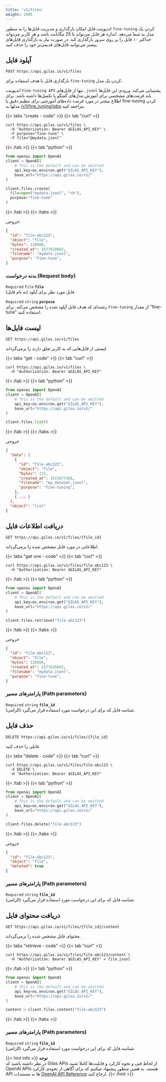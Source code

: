 ```yaml
---
title: 'v1/files'
weight: 1006
---
```




اندپوینت فایل امکان بارگذاری و مدیریت فایل‌ها را به منظور `fine-tuning` کردن یک مدل به شما می‌دهد. اندازه هر فایل می‌تواند تا 25 مگابایت باشد و هر کاربر می‌تواند حداکثر ۱۰ فایل را بر روی سرور بارگذاری کند. در صورت نیاز به بارگذاری فایل‌های بیشتر می‌توانید فایل‌های قدیمی‌تر خود را حذف کنید.

## آپلود فایل  

```shell
POST https://api.gilas.io/v1/files
```
بارگذاری فایل با هدف استفاده برای `fine-tuning` کردن یک مدل.

اندپوینت `Fine-tuning API` تنها از فایل‌های `.jsonl` پشتیبانی می‌کند. ورودی این فایل‌ها باید فرمت‌های مشخصی برای آموزش مدل‌های گفتگو یا تکمیل‌ها داشته باشد. برای اطلاع بیشتر در مورد فرمت داده‌های آموزشی برای تنظیم دقیق یا fine-tuning کردن مدلها به [/v1/fine_tuning/jobs](/apis/fine-tuning) مراجعه کنید.


{{< tabs "create - code" >}}
{{< tab "curl" >}}
```shell
curl https://api.gilas.io/v1/files \
  -H "Authorization: Bearer $GILAS_API_KEY" \
  -F purpose="fine-tune" \
  -F file="@mydata.jsonl"

```
{{< /tab >}}
{{< tab "python" >}}
```python
from openai import OpenAI
client = OpenAI(
    # This is the default and can be omitted
    api_key=os.environ.get("GILAS_API_KEY"),
    base_url="https://api.gilas.io/v1/"
)

client.files.create(
  file=open("mydata.jsonl", "rb"),
  purpose="fine-tune"
)
```
{{< /tab >}}
{{< /tabs >}}

خروجی:

```json
{
  "id": "file-abc123",
  "object": "file",
  "bytes": 120000,
  "created_at": 1677610602,
  "filename": "mydata.jsonl",
  "purpose": "fine-tune",
}
```

### بدنه درخواست (Request body)

`Required` `file` **`file`**  
فایل مورد نظر برای آپلود (نه نام فایل).
  
`Required` `string` **`purpose`**  
رشته‌ای که هدف فایل آپلود شده را مشخص می‌کند. برای `Fine-tuning` از مقدار "fine-tune" استفاده کنید.

## لیست فایل‌ها  

```shell
GET https://api.gilas.io/v1/files
```

لیستی از فایل‌هایی که به کاربر تعلق دارند را برمی‌گرداند.

{{< tabs "get - code" >}}
{{< tab "curl" >}}
```shell
curl https://api.gilas.io/v1/files \
  -H "Authorization: Bearer $GILAS_API_KEY"
```
{{< /tab >}}
{{< tab "python" >}}
```python
from openai import OpenAI
client = OpenAI(
    # This is the default and can be omitted
    api_key=os.environ.get("GILAS_API_KEY"),
    base_url="https://api.gilas.io/v1/"
)

client.files.list()
```
{{< /tab >}}
{{< /tabs >}}

خروجی

```json
{
  "data": [
    {
      "id": "file-abc123",
      "object": "file",
      "bytes": 175,
      "created_at": 1613677385,
      "filename": "my_dataset.jsonl",
      "purpose": "fine-tuning",
    },
    { ... }
  ],
  "object": "list"
}
```

## دریافت اطلاعات فایل  

```shell
GET https://api.gilas.io/v1/files/{file_id}
```

اطلاعاتی در مورد فایل مشخص شده را برمی‌گرداند.


{{< tabs "get one - code" >}}
{{< tab "curl" >}}
```shell
curl https://api.gilas.io/v1/files/file-abc123 \
  -H "Authorization: Bearer $GILAS_API_KEY"
```
{{< /tab >}}
{{< tab "python" >}}
```python
from openai import OpenAI
client = OpenAI(
    # This is the default and can be omitted
    api_key=os.environ.get("GILAS_API_KEY"),
    base_url="https://api.gilas.io/v1/"
)

client.files.retrieve("file-abc123")
```
{{< /tab >}}
{{< /tabs >}}

خروجی

```json
{
  "id": "file-abc123",
  "object": "file",
  "bytes": 120000,
  "created_at": 1677610602,
  "filename": "mydata.jsonl",
  "purpose": "fine-tune",
}
```

### پارامترهای مسیر (Path parameters)


`Required` `string` **`file_id`**    
شناسه فایل که برای این درخواست مورد استفاده قرار می‌گیرد (الزامی).
  

## حذف فایل  

```shell
DELETE https://api.gilas.io/v1/files/{file_id}
```

فایلی را حذف کنید.


{{< tabs "delete - code" >}}
{{< tab "curl" >}}
```shell
curl https://api.gilas.io/v1/files/file-abc123 \
  -X DELETE \
  -H "Authorization: Bearer $GILAS_API_KEY"
```
{{< /tab >}}
{{< tab "python" >}}
```python
from openai import OpenAI
client = OpenAI(
    # This is the default and can be omitted
    api_key=os.environ.get("GILAS_API_KEY"),
    base_url="https://api.gilas.io/v1/"
)

client.files.delete("file-abc123")
```
{{< /tab >}}
{{< /tabs >}}

خروجی

```json
{
  "id": "file-abc123",
  "object": "file",
  "deleted": true
}
```

### پارامترهای مسیر (Path parameters)

`Required` `string` **`file_id`**    
شناسه فایل که برای این درخواست مورد استفاده قرار می‌گیرد (الزامی).

## دریافت محتوای فایل  

```shell
GET https://api.gilas.io/v1/files/{file_id}/content
```

محتوای فایل مشخص شده را برمی‌گرداند.


{{< tabs "retrieve - code" >}}
{{< tab "curl" >}}
```shell
curl https://api.gilas.io/v1/files/file-abc123/content \
  -H "Authorization: Bearer $GILAS_API_KEY" > file.jsonl
```
{{< /tab >}}
{{< tab "python" >}}
```python
from openai import OpenAI
client = OpenAI(
    # This is the default and can be omitted
    api_key=os.environ.get("GILAS_API_KEY"),
    base_url="https://api.gilas.io/v1/"
)

content = client.files.content("file-abc123")
```
{{< /tab >}}
{{< /tabs >}}

### پارامترهای مسیر (Path parameters)

`Required` `string` **`file_id`**    
شناسه فایل که برای این درخواست مورد استفاده قرار می‌گیرد (الزامی).


{{< hint info >}}
**توجه**  
در نظر داشته باشید که Gilas APIs از لحاظ فنی و نحوه کارکرد و قابلیت‌ها کاملا شبیه OpenAI APIs هستند. به همین منظور پیشنهاد میکنیم که برای آگاهی از نحوه‌ی کارکرد API ها به مستندات [OpenAI API Reference](https://platform.openai.com/docs/api-reference/files/) ارجاع کنید.
{{< /hint >}}